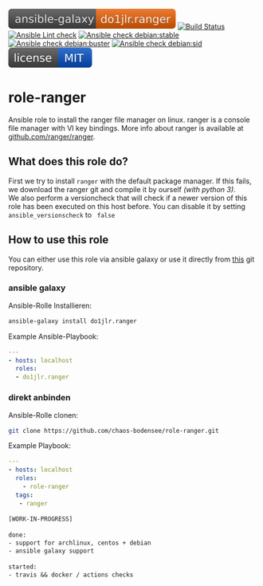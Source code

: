 [![Ansible Galaxy](https://raw.githubusercontent.com/chaos-bodensee/role-ranger/master/.github/galaxy.svg?sanitize=true)](https://galaxy.ansible.com/do1jlr/ranger)
[![Build Status](https://travis-ci.org/chaos-bodensee/role-ranger.svg?branch=master)](https://travis-ci.org/chaos-bodensee/role-ranger)
[![Ansible Lint check](https://github.com/chaos-bodensee/role-ranger/workflows/Ansible%20Lint%20check/badge.svg)](https://github.com/chaos-bodensee/role-ranger/actions?query=workflow%3A%22Ansible+Lint+check%22)
[![Ansible check debian:stable](https://github.com/chaos-bodensee/role-ranger/workflows/Ansible%20check%20debian:stable/badge.svg)](https://github.com/chaos-bodensee/role-ranger/actions?query=workflow%3A%22Ansible+check+debian%3Astable%22)
[![Ansible check debian:buster](https://github.com/chaos-bodensee/role-ranger/workflows/Ansible%20check%20debian:buster/badge.svg)](https://github.com/chaos-bodensee/role-ranger/actions?query=workflow%3A%22Ansible+check+debian%3Abuster%22)
[![Ansible check debian:sid](https://github.com/chaos-bodensee/role-ranger/workflows/Ansible%20check%20debian:sid/badge.svg)](https://github.com/chaos-bodensee/role-ranger/actions?query=workflow%3A%22Ansible+check+debian%3Asid%22)
[![MIT License](https://raw.githubusercontent.com/chaos-bodensee/role-ranger/master/.github/license.svg?sanitize=true)](https://github.com/chaos-bodensee/role-ranger/blob/master/LICENSE)

 role-ranger
==============

Ansible role to install the ranger file manager on linux. ranger is a console file manager with VI key bindings. More info about ranger is available at [github.com/ranger/ranger](https://github.com/ranger/ranger.git).


 What does this role do?
-------------
First we try to install ``ranger`` with the default package manager.
If this fails, we download the ranger git and compile it by ourself *(with python 3)*.<br/>
We also perform a versioncheck that will check if a newer version of this role has been executed on this host before. You can disable it by setting ``ansible_versionscheck`` to `` false``

 How to use this role
-------------
You can either use this role via ansible galaxy or use it directly from [this](https://github.com/chaos-bodensee/role-ansible_version.git) git repository.

### ansible galaxy

Ansible-Rolle Installieren:
```bash
ansible-galaxy install do1jlr.ranger
```

Example Ansible-Playbook:
```yml
---
- hosts: localhost
  roles:
  - do1jlr.ranger
```

### direkt anbinden

Ansible-Rolle clonen:
```bash
git clone https://github.com/chaos-bodensee/role-ranger.git
```

Example Playbook:
```yaml
---
- hosts: localhost
  roles:
    - role-ranger
  tags:
   - ranger
```


```
[WORK-IN-PROGRESS]

done:
- support for archlinux, centos + debian
- ansible galaxy support

started:
- travis && docker / actions checks
```
